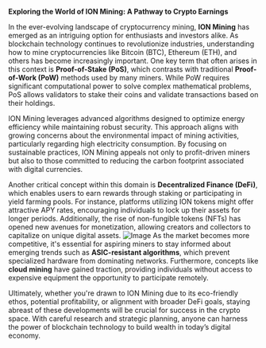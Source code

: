 **Exploring the World of ION Mining: A Pathway to Crypto Earnings**

In the ever-evolving landscape of cryptocurrency mining, **ION Mining** has emerged as an intriguing option for enthusiasts and investors alike. As blockchain technology continues to revolutionize industries, understanding how to mine cryptocurrencies like Bitcoin (BTC), Ethereum (ETH), and others has become increasingly important. One key term that often arises in this context is **Proof-of-Stake (PoS)**, which contrasts with traditional **Proof-of-Work (PoW)** methods used by many miners. While PoW requires significant computational power to solve complex mathematical problems, PoS allows validators to stake their coins and validate transactions based on their holdings.

ION Mining leverages advanced algorithms designed to optimize energy efficiency while maintaining robust security. This approach aligns with growing concerns about the environmental impact of mining activities, particularly regarding high electricity consumption. By focusing on sustainable practices, ION Mining appeals not only to profit-driven miners but also to those committed to reducing the carbon footprint associated with digital currencies.

Another critical concept within this domain is **Decentralized Finance (DeFi)**, which enables users to earn rewards through staking or participating in yield farming pools. For instance, platforms utilizing ION tokens might offer attractive APY rates, encouraging individuals to lock up their assets for longer periods. Additionally, the rise of non-fungible tokens (NFTs) has opened new avenues for monetization, allowing creators and collectors to capitalize on unique digital assets.
 ![Image](https://github.com/user-attachments/assets/b6e7b7a2-655e-4d44-8baa-20c566a3cb65)
As the market becomes more competitive, it's essential for aspiring miners to stay informed about emerging trends such as **ASIC-resistant algorithms**, which prevent specialized hardware from dominating networks. Furthermore, concepts like **cloud mining** have gained traction, providing individuals without access to expensive equipment the opportunity to participate remotely.

Ultimately, whether you're drawn to ION Mining due to its eco-friendly ethos, potential profitability, or alignment with broader DeFi goals, staying abreast of these developments will be crucial for success in the crypto space. With careful research and strategic planning, anyone can harness the power of blockchain technology to build wealth in today’s digital economy.